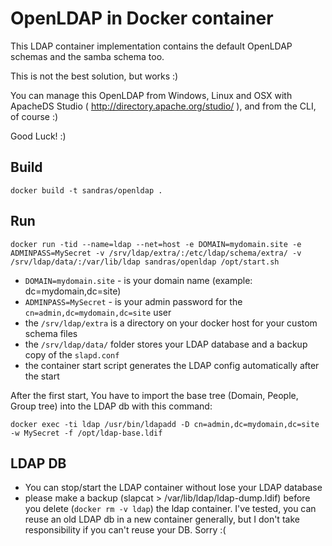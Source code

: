 # OpenLDAP in Docker container

This LDAP container implementation contains the default OpenLDAP schemas and the samba schema too.

This is not the best solution, but works :)

You can manage this OpenLDAP from Windows, Linux and OSX with ApacheDS Studio ( http://directory.apache.org/studio/ ), and from the CLI, of course :)

Good Luck! :)


## Build

```
docker build -t sandras/openldap .
```

## Run

```
docker run -tid --name=ldap --net=host -e DOMAIN=mydomain.site -e ADMINPASS=MySecret -v /srv/ldap/extra/:/etc/ldap/schema/extra/ -v /srv/ldap/data/:/var/lib/ldap sandras/openldap /opt/start.sh
```

  - `DOMAIN=mydomain.site` - is your domain name (example: dc=mydomain,dc=site)
  - `ADMINPASS=MySecret` - is your admin password for the `cn=admin,dc=mydomain,dc=site` user
  - the `/srv/ldap/extra` is a directory on your docker host for your custom schema files
  - the `/srv/ldap/data/` folder stores your LDAP database and a backup copy of the `slapd.conf`
  - the container start script generates the LDAP config automatically after the start

After the first start, You have to import the base tree (Domain, People, Group tree) into the LDAP db with this command:

```
docker exec -ti ldap /usr/bin/ldapadd -D cn=admin,dc=mydomain,dc=site -w MySecret -f /opt/ldap-base.ldif
```


## LDAP DB

  - You can stop/start the LDAP container without lose your LDAP database
  - please make a backup (slapcat > /var/lib/ldap/ldap-dump.ldif) before you delete (`docker rm -v ldap`) the ldap container. I've tested, you can reuse an old LDAP db in a new container generally, but I don't take responsibility if you can't reuse your DB. Sorry :(

